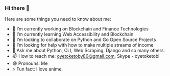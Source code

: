 ### Hi there 👋

Here are some things you need to know about me:

- 🔭 I’m currently working on Blockchain and Finance Technologies
- 🌱 I’m currently learning Web Accessibility and Blockchain
- 👯 I’m looking to collaborate on Python and Go Open Source Projects
- 🤔 I’m looking for help with how to make multiple streams of income
- 💬 Ask me about Python, CLI, Web Scraping, Django and so many others.
- 📫 How to reach me: oyetoketoby80@gmail.com, Skype - oyetoketobi
- 😄 Pronouns: Me
- ⚡ Fun fact: I love anime.

